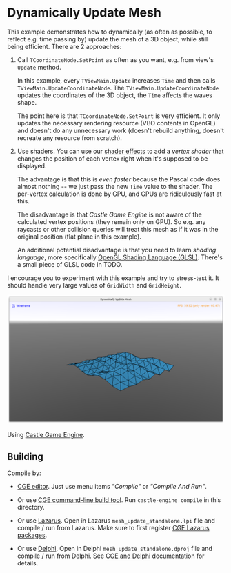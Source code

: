 # Dynamically Update Mesh

This example demonstrates how to dynamically (as often as possible, to reflect e.g. time passing by) update the mesh of a 3D object, while still being efficient. There are 2 approaches:

1. Call `TCoordinateNode.SetPoint` as often as you want, e.g. from view's `Update` method.

    In this example, every `TViewMain.Update` increases `Time` and then calls `TViewMain.UpdateCoordinateNode`. The `TViewMain.UpdateCoordinateNode` updates the coordinates of the 3D object, the `Time` affects the waves shape.

    The point here is that `TCoordinateNode.SetPoint` is very efficient. It only updates the necessary rendering resource (VBO contents in OpenGL) and doesn't do any unnecessary work (doesn't rebuild anything, doesn't recreate any resource from scratch).

2. Use shaders. You can use our [shader effects](https://castle-engine.io/compositing_shaders.php) to add a _vertex shader_ that changes the position of each vertex right when it's supposed to be displayed.

    The advantage is that this is *even faster* because the Pascal code does almost nothing -- we just pass the new `Time` value to the shader. The per-vertex calculation is done by GPU, and GPUs are ridiculously fast at this.

    The disadvantage is that _Castle Game Engine_ is not aware of the calculated vertex positions (they remain only on GPU). So e.g. any raycasts or other collision queries will treat this mesh as if it was in the original position (flat plane in this example).

    An additional potential disadvantage is that you need to learn _shading language_, more specifically [OpenGL Shading Language (GLSL)](https://www.khronos.org/opengl/wiki/OpenGL_Shading_Language). There's a small piece of GLSL code in TODO.

I encourage you to experiment with this example and try to stress-test it. It should handle very large values of `GridWidth` and `GridHeight`.

![screenshot](screenshot.png)

Using [Castle Game Engine](https://castle-engine.io/).

## Building

Compile by:

- [CGE editor](https://castle-engine.io/editor). Just use menu items _"Compile"_ or _"Compile And Run"_.

- Or use [CGE command-line build tool](https://castle-engine.io/build_tool). Run `castle-engine compile` in this directory.

- Or use [Lazarus](https://www.lazarus-ide.org/). Open in Lazarus `mesh_update_standalone.lpi` file and compile / run from Lazarus. Make sure to first register [CGE Lazarus packages](https://castle-engine.io/lazarus).

- Or use [Delphi](https://www.embarcadero.com/products/Delphi). Open in Delphi `mesh_update_standalone.dproj` file and compile / run from Delphi. See [CGE and Delphi](https://castle-engine.io/delphi) documentation for details.